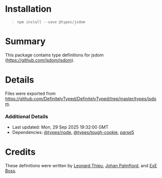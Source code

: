 # Installation
> `npm install --save @types/jsdom`

# Summary
This package contains type definitions for jsdom (https://github.com/jsdom/jsdom).

# Details
Files were exported from https://github.com/DefinitelyTyped/DefinitelyTyped/tree/master/types/jsdom.

### Additional Details
 * Last updated: Mon, 29 Sep 2025 19:32:00 GMT
 * Dependencies: [@types/node](https://npmjs.com/package/@types/node), [@types/tough-cookie](https://npmjs.com/package/@types/tough-cookie), [parse5](https://npmjs.com/package/parse5)

# Credits
These definitions were written by [Leonard Thieu](https://github.com/leonard-thieu), [Johan Palmfjord](https://github.com/palmfjord), and [ExE Boss](https://github.com/ExE-Boss).
